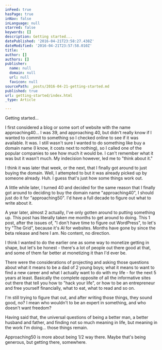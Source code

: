 ```yaml
---
inFeed: true
hasPage: true
inNav: false
inLanguage: null
starred: false
keywords: []
description: Getting started...
datePublished: '2016-04-21T23:58:27.438Z'
dateModified: '2016-04-21T23:57:58.010Z'
title: ''
author: []
authors: []
publisher:
  name: null
  domain: null
  url: null
  favicon: null
sourcePath: _posts/2016-04-21-getting-started.md
published: true
url: getting-started/index.html
_type: Article

---
```

Getting started...

I first considered a blog or some sort of website with the name approaching40... I was 39, and approaching 40, but didn't really know if I wanted to commit to something so I checked online to see if it was available. It was. I still wasn't sure I wanted to do something like buy a domain name (I know, it costs next to nothing), so I called one of the popular companies to see how much it would be. I can't remember what it was but it wasn't much. My indecision however, led me to "think about it."

I think it was later that week, or the next, that I finally got around to just buying the domain. Well, I attempted to but it was already picked up by someone already. Huh. I guess that's just how some things work out.

A little while later, I turned 40 and decided for the same reason that I finally got around to deciding to buy the domain name "approaching40", I should just do it for "approaching50". I'd have a full decade to figure out what to write about it.

A year later, almost 2 actually, I've only gotten around to putting something up. This post has literally taken me months to get around to doing. This 1 post, after the issues of, "I don't have time to figure out WordPress", to let's try "The Grid", because it's AI for websites. Months have gone by since the beta release and here I am. No content, no direction.

I think I wanted to do the earlier one as some way to monetize getting in shape, but let's be honest - there's a lot of people out there good at that, and some of them far better at monetizing it than I'd ever be. 

There were the considerations of projecting and asking those questions about what it means to be a dad of 2 young boys; what it means to want to find a new career and what I actually want to do with my life - for the next 5 years at least. Basically the complete opposite of all the informative sites out there that tell you how to "hack your life", or how to be an entrepreneur and free yourself financially, what to eat, what to read and so on.

I'm still trying to figure that out, and after writing those things, they sound good, no? I mean who wouldn't to be an expert in something, and who doesn't want freedom?

Having said that, the universal questions of being a better man, a better husband and father, and finding not so much meaning in life, but meaning in the work I'm doing... those things remain.

Approaching50 is more about being 1/2 way there. Maybe that's being generous, but getting there, somewhere.